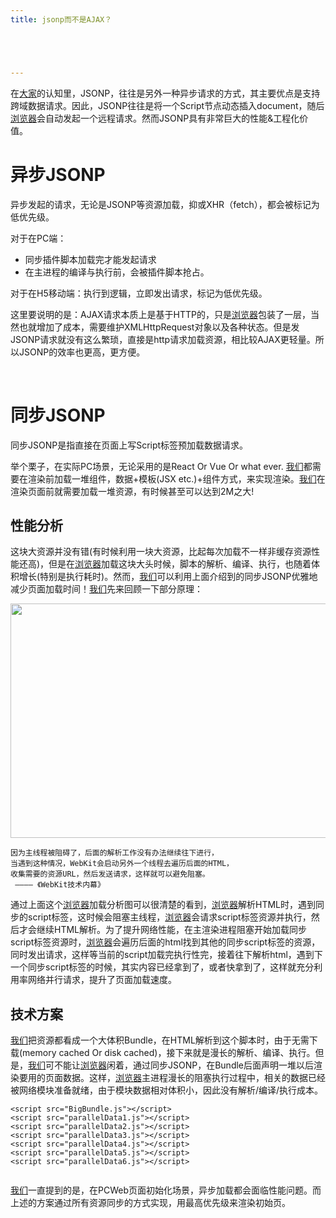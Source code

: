 ```yaml
---
title: jsonp而不是AJAX？





---
```

在[大家](https://www.w3cdoc.com)的认知里，JSONP，往往是另外一种异步请求的方式，其主要优点是支持跨域数据请求。因此，JSONP往往是将一个Script节点动态插入document，随后[浏览器](https://www.w3cdoc.com)会自动发起一个远程请求。然而JSONP具有非常巨大的性能&工程化价值。

# 异步JSONP

异步发起的请求，无论是JSONP等资源加载，抑或XHR（fetch），都会被标记为低优先级。

对于在PC端：

* 同步插件脚本加载完才能发起请求
* 在主进程的编译与执行前，会被插件脚本抢占。

对于在H5移动端：执行到逻辑，立即发出请求，标记为低优先级。

这里要说明的是：AJAX请求本质上是基于HTTP的，只是[浏览器](https://www.w3cdoc.com)包装了一层，当然也就增加了成本，需要维护XMLHttpRequest对象以及各种状态。但是发JSONP请求就没有这么繁琐，直接是http请求加载资源，相比较AJAX更轻量。所以JSONP的效率也更高，更方便。

&nbsp;

# 同步JSONP

同步JSONP是指直接在页面上写Script标签预加载数据请求。

举个栗子，在实际PC场景，无论采用的是React Or Vue Or what ever. [我们](https://www.w3cdoc.com)都需要在渲染前加载一堆组件，数据+模板(JSX etc.)+组件方式，来实现渲染。[我们](https://www.w3cdoc.com)在渲染页面前就需要加载一堆资源，有时候甚至可以达到2M之大!

## 性能分析

这块大资源并没有错(有时候利用一块大资源，比起每次加载不一样非缓存资源性能还高)，但是在[浏览器](https://www.w3cdoc.com)加载这块大头时候，脚本的解析、编译、执行，也随着体积增长(特别是执行耗时)。然而，[我们](https://www.w3cdoc.com)可以利用上面介绍到的同步JSONP优雅地减少页面加载时间！[我们](https://www.w3cdoc.com)先来回顾一下部分原理：

<p id="IqPOUmX">
  <img loading="lazy" class="alignnone wp-image-3393 shadow" src="https://haomou.oss-cn-beijing.aliyuncs.com/upload/2018/12/img_5c23a8258ff8f.png?x-oss-process=image/quality,q_10/resize,m_lfit,w_200" data-src="https://haomou.oss-cn-beijing.aliyuncs.com/upload/2018/12/img_5c23a8258ff8f.png?x-oss-process=image/format,webp" alt="" width="620" height="375" srcset="https://haomou.oss-cn-beijing.aliyuncs.com/upload/2018/12/img_5c23a8258ff8f.png?x-oss-process=image/format,webp 1244w, https://haomou.oss-cn-beijing.aliyuncs.com/upload/2018/12/img_5c23a8258ff8f.png?x-oss-process=image/quality,q_50/resize,m_fill,w_300,h_181/format,webp 300w, https://haomou.oss-cn-beijing.aliyuncs.com/upload/2018/12/img_5c23a8258ff8f.png?x-oss-process=image/quality,q_50/resize,m_fill,w_768,h_464/format,webp 768w, https://haomou.oss-cn-beijing.aliyuncs.com/upload/2018/12/img_5c23a8258ff8f.png?x-oss-process=image/quality,q_50/resize,m_fill,w_800,h_484/format,webp 800w" sizes="(max-width: 620px) 100vw, 620px" />
</p>

    因为主线程被阻碍了，后面的解析工作没有办法继续往下进行，
    当遇到这种情况，WebKit会启动另外一个线程去遍历后面的HTML，
    收集需要的资源URL，然后发送请求，这样就可以避免阻塞。 
     ———— 《WebKit技术内幕》

通过上面这个[浏览器](https://www.w3cdoc.com)加载分析图可以很清楚的看到，[浏览器](https://www.w3cdoc.com)解析HTML时，遇到同步的script标签，这时候会阻塞主线程，[浏览器](https://www.w3cdoc.com)会请求script标签资源并执行，然后才会继续HTML解析。为了提升网络性能，在主渲染进程阻塞开始加载同步script标签资源时，[浏览器](https://www.w3cdoc.com)会遍历后面的html找到其他的同步script标签的资源，同时发出请求，这样等当前的script加载完执行性完，接着往下解析html，遇到下一个同步script标签的时候，其实内容已经拿到了，或者快拿到了，这样就充分利用率网络并行请求，提升了页面加载速度。

## 技术方案

[我们](https://www.w3cdoc.com)把资源都看成一个大体积Bundle，在HTML解析到这个脚本时，由于无需下载(memory cached Or disk cached)，接下来就是漫长的解析、编译、执行。但是，[我们](https://www.w3cdoc.com)可不能让[浏览器](https://www.w3cdoc.com)闲着，通过同步JSONP，在Bundle后面声明一堆以后渲染要用的页面数据。这样，[浏览器](https://www.w3cdoc.com)主进程漫长的阻塞执行过程中，相关的数据已经被网络模块准备就绪，由于模块数据相对体积小，因此没有解析/编译/执行成本。

    <script src="BigBundle.js"></script>
    <script src="parallelData1.js"></script>
    <script src="parallelData2.js"></script>
    <script src="parallelData3.js"></script>
    <script src="parallelData4.js"></script>
    <script src="parallelData5.js"></script>
    <script src="parallelData6.js"></script>

<a href="https://camo.githubusercontent.com/462da8de160da18911118c7018651c1e1a253a1d/687474703a2f2f6f636b637a35657a662e626b742e636c6f7564646e2e636f6d2f32303137303630393134393639343233393935313336362e706e67" target="_blank" rel="noopener noreferrer"><img src="https://camo.githubusercontent.com/462da8de160da18911118c7018651c1e1a253a1d/687474703a2f2f6f636b637a35657a662e626b742e636c6f7564646e2e636f6d2f32303137303630393134393639343233393935313336362e706e67" alt="" data-canonical-src="https://ockcz5ezf.bkt.clouddn.com/20170609149694239951366.png" /></a>

[我们](https://www.w3cdoc.com)一直提到的是，在PCWeb页面初始化场景，异步加载都会面临性能问题。而上述的方案通过所有资源同步的方式实现，用最高优先级来渲染初始页。
